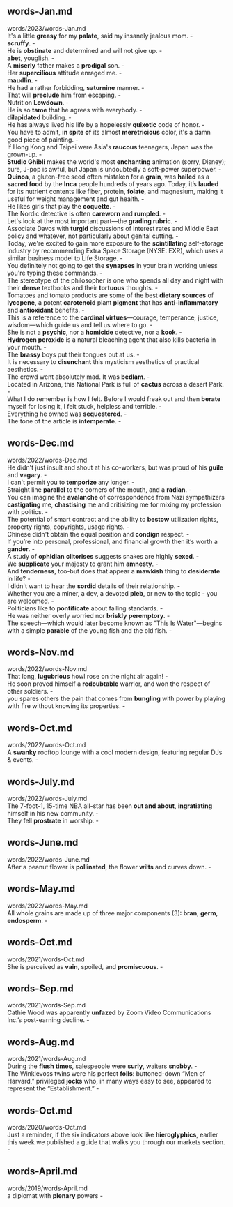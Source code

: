 ## words-Jan.md ##  
words/2023/words-Jan.md  
It's a little **greasy** for my **palate**, said my insanely jealous mom. -  
**scruffy**. -  
He is **obstinate** and determined and will not give up. -  
**abet**, youglish. -  
A **miserly** father makes a **prodigal** son. -  
Her **supercilious** attitude enraged me. -  
**maudlin**. -  
He had a rather forbidding, **saturnine** manner. -  
That will **preclude** him from escaping. -  
Nutrition **Lowdown**. -  
He is so **tame** that he agrees with everybody. -  
**dilapidated** building. -  
He has always lived his life by a hopelessly **quixotic** code of honor. -  
You have to admit, **in spite of** its almost **meretricious** color, it's a damn good piece of painting. -  
If Hong Kong and Taipei were Asia's **raucous** teenagers, Japan was the grown-up. -  
**Studio Ghibli** makes the world's most **enchanting** animation (sorry, Disney); sure, J-pop is awful, but Japan is undoubtedly a soft-power superpower. -  
**Quinoa**, a gluten-free seed often mistaken for a **grain**, was **hailed** as a **sacred food** by the **Inca** people hundreds of years ago. Today, it’s **lauded** for its nutrient contents like fiber, protein, **folate**, and magnesium, making it useful for weight management and gut health. -  
He likes girls that play the **coquette**. -  
The Nordic detective is often **careworn** and **rumpled**. -  
Let's look at the most important part—the **grading rubric**. -  
Associate Davos with **turgid** discussions of interest rates and Middle East policy and whatever, not particularly about genital cutting. -  
Today, we're excited to gain more exposure to the **scintillating** self-storage industry by recommending Extra Space Storage (NYSE: EXR), which uses a similar business model to Life Storage. -  
You definitely not going to get the **synapses** in your brain working unless you're typing these commands. -  
The stereotype of the philosopher is one who spends all day and night with their **dense** textbooks and their **tortuous** thoughts. -  
Tomatoes and tomato products are some of the best **dietary sources** of **lycopene**, a potent **carotenoid** plant **pigment** that has **anti-inflammatory** and **antioxidant** benefits. -  
This is a reference to the **cardinal virtues**—courage, temperance, justice, wisdom—which guide us and tell us where to go. -  
She is not a **psychic**, nor a **homicide** detective, nor a **kook**. -  
**Hydrogen peroxide** is a natural bleaching agent that also kills bacteria in your mouth. -  
The **brassy** boys put their tongues out at us. -  
It is necessary to **disenchant** this mysticism aesthetics of practical aesthetics. -  
The crowd went absolutely mad. It was **bedlam**. -  
Located in Arizona, this National Park is full of **cactus** across a desert Park. -  
What I do remember is how I felt. Before I would freak out and then **berate** myself for losing it, I felt stuck, helpless and terrible. -  
Everything he owned was **sequestered**. -  
The tone of the article is **intemperate**. -  

## words-Dec.md ##  
words/2022/words-Dec.md  
He didn't just insult and shout at his co-workers, but was proud of his **guile** and **vagary**. -  
I can't permit you to **temporize** any longer. -  
Straight line **parallel** to the corners of the mouth, and a **radian**. -  
You can imagine the **avalanche** of correspondence from Nazi sympathizers **castigating** me, **chastising** me and critisizing me for mixing my profession with politics. -  
The potential of smart contract and the ability to **bestow** utilization rights, property rights, copyrights, usage rights. -  
Chinese didn't obtain the equal position and **condign** respect. -  
If you’re into personal, professional, and financial growth then it’s worth a **gander**. -  
A study of **ophidian** **clitorises** suggests snakes are highly **sexed**. -  
We **supplicate** your majesty to grant him **amnesty**. -  
And **tenderness**, too-but does that appear a **mawkish** thing to **desiderate** in life? -  
I didn't want to hear the **sordid** details of their relationship. -  
Whether you are a miner, a dev, a devoted **pleb**, or new to the topic - you are welcomed. -  
Politicians like to **pontificate** about falling standards. -  
He was neither overly worried nor **briskly** **peremptory**. -  
The speech—which would later become known as "This Is Water"—begins with a simple **parable** of the young fish and the old fish. -  

## words-Nov.md ##  
words/2022/words-Nov.md  
That long, **lugubrious** howl rose on the night air again! -  
He soon proved himself a **redoubtable** warrior, and won the respect of other soldiers. -  
you spares others the pain that comes from **bungling** with power by playing with fire without knowing its properties. -  

## words-Oct.md ##  
words/2022/words-Oct.md  
A **swanky** rooftop lounge with a cool modern design, featuring regular DJs & events. -  

## words-July.md ##  
words/2022/words-July.md  
The 7-foot-1, 15-time NBA all-star has been **out and about**, **ingratiating** himself in his new community. -  
They fell **prostrate** in worship. -  

## words-June.md ##  
words/2022/words-June.md  
After a peanut flower is **pollinated**, the flower **wilts** and curves down. -  

## words-May.md ##  
words/2022/words-May.md  
All whole grains are made up of three major components (3): **bran**, **germ**, **endosperm**. -  

## words-Oct.md ##  
words/2021/words-Oct.md  
She is perceived as **vain**, spoiled, and **promiscuous**. -  

## words-Sep.md ##  
words/2021/words-Sep.md  
Cathie Wood was apparently **unfazed** by Zoom Video Communications Inc.’s post-earning decline. -  

## words-Aug.md ##  
words/2021/words-Aug.md  
During the **flush times**, salespeople were **surly**, waiters **snobby**. -  
The Winklevoss twins were his perfect **foils**: buttoned-down “Men of Harvard,” privileged **jocks** who, in many ways easy to see, appeared to represent the “Establishment.” -  

## words-Oct.md ##  
words/2020/words-Oct.md  
Just a reminder, if the six indicators above look like **hieroglyphics**, earlier this week we published a guide that walks you through our markets section. -  

## words-April.md ##  
words/2019/words-April.md  
a diplomat with **plenary** powers -  
